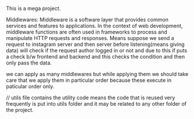 This is a mega project.

Middlewares: Middleware is a software layer that provides common services and features to applications. In the context of web development, middleware functions are often used in frameworks to process and manipulate HTTP requests and responses. Means suppose we send a request to instagram server and then server before listening(means giving data) will check if the request author logged in or not and due to this if puts a check b/w frontend and backend and this checks the condition and then only pass the data.

we can apply as many middlewares but while applying them we should take care that we apply them in particular order because these execute in paticular order only.

// utils file contains the utility code means the code that is reused very frequently is put into utils folder and it may be related to any other folder of the project.
